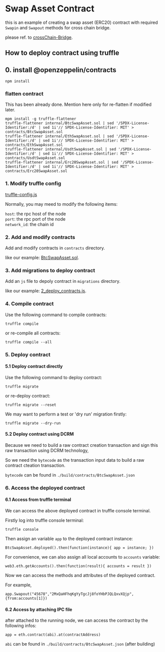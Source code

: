 # Swap Asset Contract

this is an example of creating a swap asset (ERC20) contract with required `Swapin` and `Swapout` methods for cross chain bridge.

please ref. to [crossChain-Bridge](https://github.com/fsn-dev/crossChain-Bridge).

## How to deploy contract using truffle

## 0. install @openzeppelin/contracts

```shell
npm install
```

### flatten contract

This has been already done. Mention here only for re-flatten if modified later.

```shell
mpm install -g truffle-flattener
truffle-flattener internal/BtcSwapAsset.sol | sed '/SPDX-License-Identifier:/d' | sed 1i'// SPDX-License-Identifier: MIT' > contracts/BtcSwapAsset.sol
truffle-flattener internal/EthSwapAsset.sol | sed '/SPDX-License-Identifier:/d' | sed 1i'// SPDX-License-Identifier: MIT' > contracts/EthSwapAsset.sol
truffle-flattener internal/UsdtSwapAsset.sol | sed '/SPDX-License-Identifier:/d' | sed 1i'// SPDX-License-Identifier: MIT' > contracts/UsdtSwapAsset.sol
truffle-flattener internal/Erc20SwapAsset.sol | sed '/SPDX-License-Identifier:/d' | sed 1i'// SPDX-License-Identifier: MIT' > contracts/Erc20SwapAsset.sol
```

### 1. Modify truffle config

[truffle-config.js](
https://github.com/fsn-dev/mBTC/blob/master/truffle-config.js)
 
 Normally, you may meed to modify the following items:
 
 `host`: the rpc host of the node  
 `port`: the rpc port of the node  
 `network_id`: the chain id

 ### 2. Add and modify contracts

 Add and modify contracts in `contracts` directory.

 like our example: [BtcSwapAsset.sol](https://github.com/fsn-dev/mBTC/blob/master/contracts/BtcSwapAsset.sol).

### 3. Add migrations to deploy contract

Add an `js` file to depoly contract in `migrations` directory.

like our example: [2_deploy_contracts.js](https://github.com/fsn-dev/mBTC/blob/master/migrations/2_deploy_contracts.js).

### 4. Compile contract

Use the following command to compile contracts:

```shell
truffle compile
```

or re-compile all contracts:

```shell
truffle compile --all
```

### 5. Deploy contract

#### 5.1 Deploy contract directly
Use the following command to deploy contract:

```shell
truffle migrate
```

or re-deploy contract:

```shell
truffle migrate --reset
```

We may want to perform a test or 'dry run' migration firstly:

```shell
truffle migrate --dry-run
```


#### 5.2 Deploy contract using DCRM

Because we need to build a raw contract creation transaction and sign this raw transaction using DCRM technology,

So we need the `bytecode` as the transaction input data to build a raw contract cteation transaction.

`bytecode` can be found in `./build/contracts/BtcSwapAsset.json`

### 6. Access the deployed contract

#### 6.1 Access from truffle terminal
We can access the above deployed contract in truffle console terminal. 

Firstly log into truffle console terminal:

```shell
truffle console
```

Then assign an variable `app` to the deployed contract instance:

```shell
BtcSwapAsset.deployed().then(function(instance){ app = instance; })
```

For convenience, we can also assign all local accounts to `accounts` variable:

```shell
web3.eth.getAccounts().then(function(result){ accounts = result })
```

Now we can access the methods and attributes of the deployed contract. 

For example,

```shell
app.Swapout("45678","2MxQaHFhqKgYyTgcJj8foYHbPJQLQxvXQjp",{from:accounts[1]})
```

#### 6.2 Access by attaching IPC file

after attached to the running node, we can access the contract by the following infos:

```shell
app = eth.contract(abi).at(contractAddress)
```

`abi` can be found in `./build/contracts/BtcSwapAsset.json` (after building)
